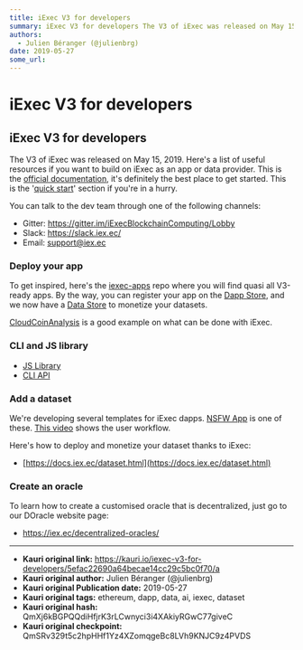 ```yaml
---
title: iExec V3 for developers
summary: iExec V3 for developers The V3 of iExec was released on May 15, 2019. Heres a list of useful resources if you want to build on iExec as an app or data provider. This is the official documentation, its definitely the best place to get started. This is the quick start section if youre in a hurry. You can talk to the dev team through one of the following channels- Gitter- https-//gitter.im/iExecBlockchainComputing/Lobby Slack- https-//slack.iex.ec/ Email- support@iex.ec Deploy your app To get inspi
authors:
  - Julien Béranger (@julienbrg)
date: 2019-05-27
some_url: 
---
```


# iExec V3 for developers


## iExec V3 for developers

The V3 of iExec was released on May 15, 2019. Here's a list of useful resources if you want to build on iExec as an app or data provider. This is the [official documentation](https://docs.iex.ec/), it's definitely the best place to get started. This is the '[quick start](https://docs.iex.ec/quickstart.html')' section if you're in a hurry.  

You can talk to the dev team through one of the following channels: 

- Gitter: https://gitter.im/iExecBlockchainComputing/Lobby
- Slack: https://slack.iex.ec/
- Email: support@iex.ec

### Deploy your app 

To get inspired, here's the [iexec-apps](https://github.com/iExecBlockchainComputing/iexec-apps) repo where you will find quasi all V3-ready apps. By the way, you can register your app on the [Dapp Store](https://dapps.iex.ec/), and we now have a [Data Store](https://data.iex.ec/) to monetize your datasets.

[CloudCoinAnalysis](https://github.com/iExecBlockchainComputing/apps/tree/master/CloudCoinAnalysis) is a good example on what can be done with iExec.

### CLI and JS library

- [JS Library](https://github.com/iExecBlockchainComputing/iexec-sdk#iexec-sdk-library-api)
- [CLI API](https://github.com/iExecBlockchainComputing/iexec-sdk#sdk-cli-for-dapp-developpers)

### Add a dataset

We're developing several templates for iExec dapps. [NSFW App](https://nsfw.app.iex.ec/) is one of these. [This video](https://youtu.be/HA8pgMgr3u8) shows the user workflow.

Here's how to deploy and monetize your dataset thanks to iExec: 

- [https://docs.iex.ec/dataset.html](https://docs.iex.ec/dataset.html)

### Create an oracle 

To learn how to create a customised oracle that is decentralized, just go to our DOracle website page: 

- https://iex.ec/decentralized-oracles/





---

- **Kauri original link:** https://kauri.io/iexec-v3-for-developers/5efac22690a64becae14cc29c5bc0f70/a
- **Kauri original author:** Julien Béranger (@julienbrg)
- **Kauri original Publication date:** 2019-05-27
- **Kauri original tags:** ethereum, dapp, data, ai, iexec, dataset
- **Kauri original hash:** QmXj6kBGPQQdiHfjrK3rLCwnyci3i4XAkiyRGwC77giveC
- **Kauri original checkpoint:** QmSRv329t5c2hpHHf1Yz4XZomqgeBc8LVh9KNJC9z4PVDS



